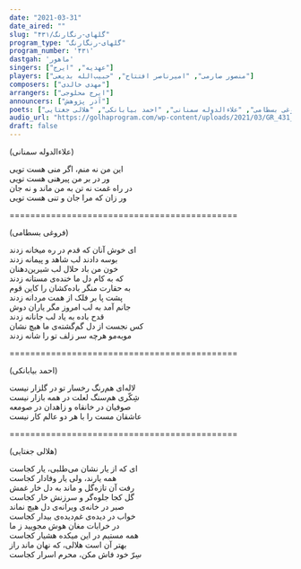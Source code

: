 ```yaml
---
date: "2021-03-31"
date_aired: ""
slug: "گلهای-رنگارنگ/۴۳۱"
program_type: "گلهای-رنگارنگ"
program_number: '۴۳۱'
dastgah: 'ماهور'
singers: ["عهدیه", "ایرج"]
players: ["منصور صارمی", "امیرناصر افتتاح", "حبیب‌الله بدیعی"]
composers: ["مهدی خالدی"]
arrangers: ["ایرج محلوجی"]
announcers: ["آذر پژوهش"]
poets: ["فروغی بسطامی", "علاءالدوله سمنانی", "احمد بیابانکی", "هلالی جغتایی"]
audio_url: "https://golhaprogram.com/wp-content/uploads/2021/03/GR_431_Ahdieh_Iraj.mp3"
draft: false
---
```


(علاءالدوله سمنانی)  

این من نه منم، اگر منی هست تویی  
ور در بر من پیرهنی هست تویی  
در راه غمت نه تن به من ماند و نه جان  
ور زان که مرا جان و تنی هست تویی  

============================================  

(فروغی بسطامی)  

ای خوش آنان که قدم در ره میخانه زدند  
بوسه دادند لب شاهد و پیمانه زدند  
خون من باد حلال لب شیرین‌دهنان  
که به کام دل ما خنده‌ی مستانه زدند  
به حقارت منگر باده‌کشان را کاین قوم  
پشت پا بر فلک از همت مردانه زدند  
جانم آمد به لب امروز مگر یاران دوش  
قدح باده به یاد لب جانانه زدند  
کس نجست از دل گم‌گشته‌ی ما هیچ نشان  
موبه‌مو هرچه سر زلف تو را شانه زدند  

============================================  

(احمد بیابانکی)  

لاله‌ای هم‌رنگ رخسار تو در گلزار نیست  
شِکّری هم‌سنگ لعلت در همه بازار نیست  
صوفیان در خانقاه و زاهدان در صومعه  
عاشقان مست را با هر دو عالم کار نیست  

============================================  

(هلالی جغتایی)  

ای که از یار نشان می‌طلبی، یار کجاست  
همه یارند، ولی یار وفادار کجاست  
رفت آن تازه‌گل و ماند به دل خار غمش  
گل کجا جلوه‌گر و سرزنش خار کجاست  
صبر در خانه‌ی ویرانه‌ی دل هیچ نماند  
خواب در دیده‌ی غم‌دیده‌ی بیدار کجاست  
در خرابات مغان هوش مجویید ز ما  
همه مستیم در این میکده هشیار کجاست  
بهتر آن است هلالی، که نهان ماند راز  
سِرّ خود فاش مکن، محرم اسرار کجاست  
